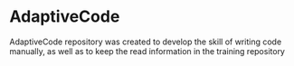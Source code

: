 # AdaptiveCode

AdaptiveCode repository was created to develop the skill of writing code manually, as well as to keep the read information in the training repository
